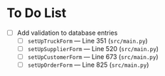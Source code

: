 # To Do List

- [ ] Add validation to database entries
    - [ ] `setUpTruckForm` — Line 351 (`src/main.py`)
    - [ ] `setUpSupplierForm` — Line 520 (`src/main.py`)
    - [ ] `setUpCustomerForm` — Line 673 (`src/main.py`)
    - [ ] `setUpOrderForm` — Line 825 (`src/main.py`)